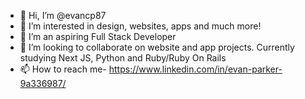 - 👋 Hi, I’m @evancp87
- 👀 I’m interested in design, websites, apps and much more!
- 🌱 I’m an aspiring Full Stack Developer
- 💞️ I’m looking to collaborate on website and app projects. Currently studying Next JS, Python and Ruby/Ruby On Rails
- 📫 How to reach me- https://www.linkedin.com/in/evan-parker-9a336987/

